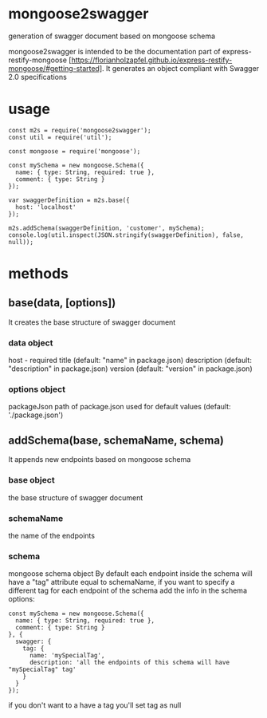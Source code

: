 # mongoose2swagger
generation of swagger document based on mongoose schema

mongoose2swagger is intended to be the documentation part of express-restify-mongoose [https://florianholzapfel.github.io/express-restify-mongoose/#getting-started].
It generates an object compliant with Swagger 2.0 specifications

# usage
```
const m2s = require('mongoose2swagger');
const util = require('util');

const mongoose = require('mongoose');

const mySchema = new mongoose.Schema({
  name: { type: String, required: true },
  comment: { type: String }
});

var swaggerDefinition = m2s.base({
  host: 'localhost'
});

m2s.addSchema(swaggerDefinition, 'customer', mySchema);
console.log(util.inspect(JSON.stringify(swaggerDefinition), false, null));
```

# methods

## base(data, [options])
It creates the base structure of swagger document
### data object
host - required
title (default: "name" in package.json)
description (default: "description" in package.json)
version (default: "version" in package.json)
### options object
packageJson path of package.json used for default values (default: './package.json')

## addSchema(base, schemaName, schema)
It appends new endpoints based on mongoose schema
### base object
the base structure of swagger document
### schemaName
the name of the endpoints
### schema
mongoose schema object
By default each endpoint inside the schema will have a "tag" attribute equal to schemaName, if you want to specify a different tag for each endpoint of the schema add the info in the schema options:
```
const mySchema = new mongoose.Schema({
  name: { type: String, required: true },
  comment: { type: String }
}, {
  swagger: {
    tag: {
      name: 'mySpecialTag',
      description: 'all the endpoints of this schema will have "mySpecialTag" tag'
    }
  }
});
```
if you don't want to a have a tag you'll set tag as null